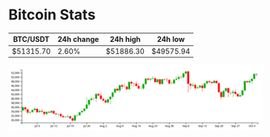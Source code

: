 # Bitcoin Stats

BTC/USDT|24h change|24h high|24h low|
|---|---|---|---|
|$51315.70|2.60%|$51886.30|$49575.94|

<img src="./chart.svg">
